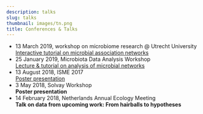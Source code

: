 ```yaml
---
description: talks
slug: talks
thumbnail: images/tn.png
title: Conferences & Talks
---
```


<ul>
  <li>13 March 2019, workshop on microbiome research @ Utrecht University <br /> <a href="https://ramellose.github.io/networktutorials/">Interactive tutorial on microbial association networks</a>
  </li>
  <li>25 January 2019, Microbiota Data Analysis Workshop <br /> <a href="https://ramellose.github.io/networktutorials/">Lecture & tutorial on analysis of microbial networks</a>
  </li>
  <li>13 August 2018, ISME 2017 <br /> <a href="https://www.morressier.com/article/5b5199bfb1b87b000ecee5ad">Poster presentation</a>
  </li>
  <li>3 May 2018, Solvay Workshop <br /> <b>Poster presentation</b>
  </li>
  <li>14 February 2018, Netherlands Annual Ecology Meeting</b> <br /> <b>Talk on data from upcoming work: From hairballs to hypotheses</b>
  </li>
</ul>
